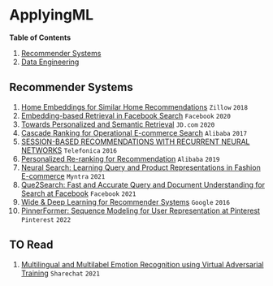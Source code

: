 # ApplyingML


**Table of Contents**

1. [Recommender Systems](#recommender-systems)
2. [Data Engineering](#data-engineering)

## Recommender Systems
1. [Home Embeddings for Similar Home Recommendations](https://www.zillow.com/tech/embedding-similar-home-recommendation/) `Zillow` `2018`
2. [Embedding-based Retrieval in Facebook Search](https://arxiv.org/pdf/2006.11632.pdf) `Facebook` `2020`
3. [Towards Personalized and Semantic Retrieval](https://arxiv.org/pdf/2006.02282.pdf) `JD.com` `2020`
4. [Cascade Ranking for Operational E-commerce Search](https://arxiv.org/pdf/1706.02093.pdf) `Alibaba` `2017`
5. [SESSION-BASED RECOMMENDATIONS WITH RECURRENT NEURAL NETWORKS](https://arxiv.org/pdf/1511.06939.pdf) `Telefonica` `2016`
6. [Personalized Re-ranking for Recommendation](https://arxiv.org/pdf/1904.06813.pdf) `Alibaba` `2019`
7. [Neural Search: Learning Query and Product Representations in Fashion E-commerce](https://arxiv.org/pdf/2107.08291.pdf) `Myntra` `2021`
8. [Que2Search: Fast and Accurate Query and Document Understanding for Search at Facebook](https://scontent.fhyd14-2.fna.fbcdn.net/v/t39.8562-6/246795273_2109661252514735_2459553109378891559_n.pdf?_nc_cat=105&ccb=1-5&_nc_sid=ad8a9d&_nc_ohc=69NFnshwkLwAX9Et3SA&_nc_oc=AQlUpT_DEf6n62AXr1lUCIBTxERugILNK3JPket7oiqMzf1MwtwLsb_q4Fbqf9nLhEAPuHMLKAOakzqXkgf74jtx&_nc_ht=scontent.fhyd14-2.fna&oh=00_AT8AnxDOagNPF0g42ZqosJufiRkMcspVscgSpjgMRn9W5w&oe=61E847A3) `Facebook` `2021`
9. [Wide & Deep Learning for Recommender Systems](https://arxiv.org/pdf/1606.07792.pdf) `Google` `2016`
10. [PinnerFormer: Sequence Modeling for User Representation at Pinterest](https://arxiv.org/pdf/2205.04507.pdf) `Pinterest` `2022`

## TO Read
1. [Multilingual and Multilabel Emotion Recognition using Virtual Adversarial Training](https://aclanthology.org/2021.mrl-1.7.pdf) `Sharechat` `2021`

